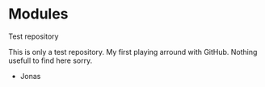 # Modules
Test repository

This is only a test repository. My first playing arround with GitHub. Nothing usefull to find here sorry.

- Jonas
